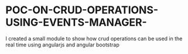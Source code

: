 # POC-ON-CRUD-OPERATIONS-USING-EVENTS-MANAGER-
I created a small module to show how crud operations can be used in the real time using angularjs and angular bootstrap
